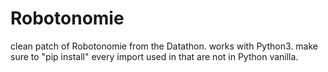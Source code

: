 # Robotonomie

clean patch of Robotonomie from the Datathon.
works with Python3.
make sure to "pip install" every import used in that are not in Python vanilla.